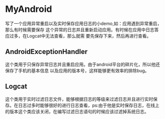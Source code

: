# MyAndroid

写了一个应用异常重启以及实时保存应用日志的小demo,如：应用遇到异常重启，那么有时候需要保存
这个异常的日志并且重新启动应用。有时候在应用中日志答应过多，在Logcat中无法查看，那么就需
要先保存下来，然后再进行查看。

## AndroidExceptionHandler

这个类用于只保存异常日志并且重启应用。由于android平台的碎片化，所以他还保存了手机的基本信息
以及应用的版本号，这样能够更有效率的排除bug。

## Logcat

这个类用于实时过滤日志文件，能够根据日志的等级来过滤日志并且进行实时保存。在日志过多时能够很好的进行日志查看，ps:由于他是实时保存日志，在线上的版本这个类应该关闭，在编写过滤日志语句的时候应该过滤掉系统日志。
